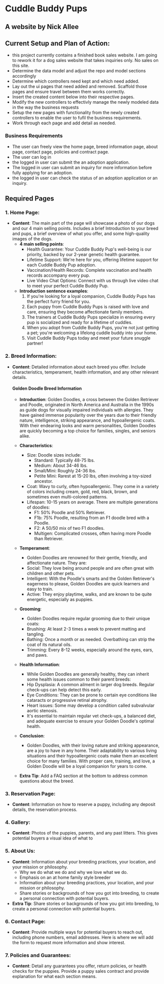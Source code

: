 # Cuddle Buddy Pups
## A website by Nick Allee

## Current Setup and Plan of Action:
-  this project currently contains a finished book sales website. I am going to rework it for a dog sales website that takes inquiries only. No sales on this site.
-  Determine the data model and adjust the repo and model sections accordingly
-  Determine which controllers need kept and which need added.
-  Lay out the ui pages that need added and removed. Scaffold those pages and ensure travel between them works correctly.
-  Insert the created content below into their respective pages.
-  Modify the new controllers to effectivly manage the newly modeled data in the way the business requests
-  Setup the new pages with functionality from the newly created controllers to enable the user to fufil the business requirements.
-  Work through each page and add detail as needed.

### Business Requirements
-  The user can freely view the home page, breed information page, about page, contact page, policies and contract page.
-  The user can log in
-  the logged in user can submit the an adoption application.
-  The logged in user can submit an inquiry for more information before fully applying for an adoption.
-  the logged in user can check the status of an adoption application or an inquiry.

## Required Pages
### 1. Home Page:
* **Content**: The main part of the page will showcase a photo of our dogs and our 4 main selling points. Includes a brief Introduction to your breed and pups, a brief overview of what you offer, and some high-quality images of the dogs.
  * **4 main selling points**:
    * Health Guarantee: Your Cuddle Buddy Pup's well-being is our priority, backed by our 2-year genetic health guarantee.
    * Lifetime Support: We're here for you, offering lifetime support for each Cuddle Buddy Pup adoption.
    * Vaccination/Health Records: Complete vaccination and health records accompany every pup.
    * Live Video Chat Options: Connect with us through live video chat to meet your perfect Cuddle Buddy Pup.
  * **Introduction sentence examples**:
    1. If you're looking for a loyal companion, Cuddle Buddy Pups has the perfect furry friend for you.
    2. Each puppy from Cuddle Buddy Pups is raised with love and care, ensuring they become affectionate family members.
    3. The trainers at Cuddle Buddy Pups specialize in ensuring every pup is socialized and ready for a lifetime of cuddles.
    4. When you adopt from Cuddle Buddy Pups, you're not just getting a pet; you're welcoming a lifelong cuddle buddy into your home.
    5. Visit Cuddle Buddy Pups today and meet your future snuggle partner!

### 2. Breed Information:
* **Content**: Detailed information about each breed you offer. Include characteristics, temperament, health information, and any other relevant details.

  #### Golden Doodle Breed Information
  * **Introduction**:
    Golden Doodles, a cross between the Golden Retriever and Poodle, originated in North America and Australia in the 1990s as guide dogs for visually impaired individuals with allergies. They have gained immense popularity over the years due to their friendly nature, intelligence, striking appearance, and hypoallergenic coats. With their endearing looks and warm personalities, Golden Doodles are quickly becoming a top choice for families, singles, and seniors alike.
  * **Characteristics**:
    * Size: 
      Doodle sizes include:
        * Standard: Typically 48-75 lbs.
        * Medium: About 34-46 lbs.
        * Small/Mini: Roughly 24-36 lbs.
        * Petite Mini: Rarest at 15-20 lbs, often involving a toy-sized ancestor.
    * Coat: Wavy to curly, often hypoallergenic. They come in a variety of colors including cream, gold, red, black, brown, and sometimes even multi-colored patterns.
    * Lifespan: 10-15 years on average.
    There are multiple generations of doodles:
        * F1: 50% Poodle and 50% Retriever.
        * F1b: 75% Poodle, resulting from an F1 doodle bred with a Poodle.
        * F2: A 50/50 mix of two F1 doodles.
        * Multigen: Complicated crosses, often having more Poodle than Retriever.
  * **Temperament**:
    * Golden Doodles are renowned for their gentle, friendly, and affectionate nature. They are:
    * Social: They love being around people and are often great with children and other pets.
    * Intelligent: With the Poodle's smarts and the Golden Retriever's eagerness to please, Golden Doodles are quick learners and easy to train.
    * Active: They enjoy playtime, walks, and are known to be quite energetic, especially as puppies.
  * **Grooming**:
    * Golden Doodles require regular grooming due to their unique coats:
    * Brushing: At least 2-3 times a week to prevent matting and tangling.
    * Bathing: Once a month or as needed. Overbathing can strip the coat of its natural oils.
    * Trimming: Every 8-12 weeks, especially around the eyes, ears, and paws.
  * **Health Information**:
    * While Golden Doodles are generally healthy, they can inherit some health issues common to their parent breeds:
    * Hip Dysplasia: A common ailment in larger dog breeds. Regular check-ups can help detect this early.
    * Eye Conditions: They can be prone to certain eye conditions like cataracts or progressive retinal atrophy.
    * Heart issues: Some may develop a condition called subvalvular aortic stenosis.
    * It's essential to maintain regular vet check-ups, a balanced diet, and adequate exercise to ensure your Golden Doodle's optimal health.
  * **Conclusion**:
    * Golden Doodles, with their loving nature and striking appearance, are a joy to have in any home. Their adaptability to various living situations and their hypoallergenic coats make them an excellent choice for many families. With proper care, training, and love, a Golden Doodle will be a loyal companion for years to come.
    
  * **Extra Tip**: Add a FAQ section at the bottom to address common questions about the breed.

### 3. Reservation Page:
* **Content**: Information on how to reserve a puppy, including any deposit details, the reservation process.

### 4. Gallery:
* **Content**: Photos of the puppies, parents, and any past litters. This gives potential buyers a visual idea of what to

### 5. About Us:
* **Content**: Information about your breeding practices, your location, and your mission or philosophy.
  * Why we do what we do and why we love what we do.
  * Emphasis on an at home family style breeder
  * Information about your breeding practices, your location, and your mission or philosophy. 
  * Share stories or backgrounds of how you got into breeding, to create a personal connection with potential buyers.
* **Extra Tip**: Share stories or backgrounds of how you got into breeding, to create a personal connection with potential buyers.

### 6. Contact Page:
* **Content**: Provide multiple ways for potential buyers to reach out, including phone numbers, email addresses. Here is where we will add the form to request more information and show interest.

### 7. Policies and Guarantees:
* **Content**: Detail any guarantees you offer, return policies, or health checks for the puppies. Provide a puppy sales contract and provide explanation for what each section means.



